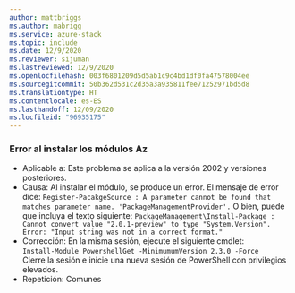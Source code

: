 ```yaml
---
author: mattbriggs
ms.author: mabrigg
ms.service: azure-stack
ms.topic: include
ms.date: 12/9/2020
ms.reviewer: sijuman
ms.lastreviewed: 12/9/2020
ms.openlocfilehash: 003f6801209d5d5ab1c9c4bd1df0fa47578004ee
ms.sourcegitcommit: 50b362d531c2d35a3a935811fee71252971bd5d8
ms.translationtype: HT
ms.contentlocale: es-ES
ms.lasthandoff: 12/09/2020
ms.locfileid: "96935175"
---
```

### <a name="error-thrown-when-installing-the-az-modules"></a>Error al instalar los módulos Az

- Aplicable a: Este problema se aplica a la versión 2002 y versiones posteriores.
- Causa: Al instalar el módulo, se produce un error. El mensaje de error dice: `Register-PacakgeSource : A parameter cannot be found that matches parameter name. 'PackageManagementProvider'.` O bien, puede que incluya el texto siguiente: `PackageManagement\Install-Package : Cannot convert value "2.0.1-preview" to type "System.Version". Error: "Input string was not in a correct format."`
- Corrección: En la misma sesión, ejecute el siguiente cmdlet:  
    `Install-Module PowershellGet -MinimumumVersion 2.3.0 -Force`  
Cierre la sesión e inicie una nueva sesión de PowerShell con privilegios elevados.
- Repetición: Comunes